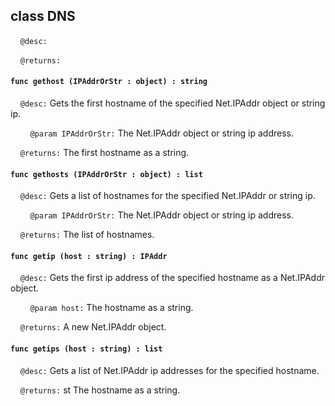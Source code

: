 ## class DNS

&nbsp;&nbsp;&nbsp;&nbsp;```@desc:``` 

&nbsp;&nbsp;&nbsp;&nbsp;```@returns:``` 

#### ```func gethost (IPAddrOrStr : object) : string```

&nbsp;&nbsp;&nbsp;&nbsp;```@desc:``` Gets the first hostname of the specified Net.IPAddr object or string ip.

&nbsp;&nbsp;&nbsp;&nbsp;&nbsp;&nbsp;&nbsp;&nbsp;```@param IPAddrOrStr:``` The Net.IPAddr object or string ip address.

&nbsp;&nbsp;&nbsp;&nbsp;```@returns:``` The first hostname as a string.

#### ```func gethosts (IPAddrOrStr : object) : list```

&nbsp;&nbsp;&nbsp;&nbsp;```@desc:``` Gets a list of hostnames for the specified Net.IPAddr or string ip.

&nbsp;&nbsp;&nbsp;&nbsp;&nbsp;&nbsp;&nbsp;&nbsp;```@param IPAddrOrStr:``` The Net.IPAddr object or string ip address.

&nbsp;&nbsp;&nbsp;&nbsp;```@returns:``` The list of hostnames.

#### ```func getip (host : string) : IPAddr```

&nbsp;&nbsp;&nbsp;&nbsp;```@desc:``` Gets the first ip address of the specified hostname as a Net.IPAddr object.

&nbsp;&nbsp;&nbsp;&nbsp;&nbsp;&nbsp;&nbsp;&nbsp;```@param host:``` The hostname as a string.

&nbsp;&nbsp;&nbsp;&nbsp;```@returns:``` A new Net.IPAddr object.

#### ```func getips (host : string) : list```

&nbsp;&nbsp;&nbsp;&nbsp;```@desc:``` Gets a list of Net.IPAddr ip addresses for the specified hostname.

&nbsp;&nbsp;&nbsp;&nbsp;```@returns:``` st The hostname as a string.

